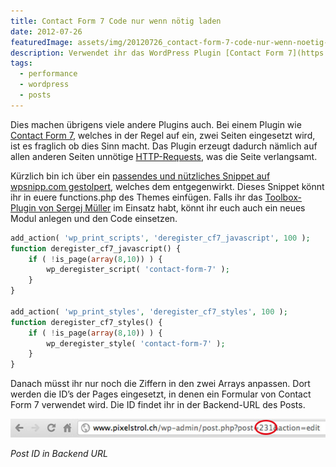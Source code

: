 ```yaml
---
title: Contact Form 7 Code nur wenn nötig laden
date: 2012-07-26
featuredImage: assets/img/20120726_contact-form-7-code-nur-wenn-noetig-laden_0.jpg
description: Verwendet ihr das WordPress Plugin [Contact Form 7](https://wordpress.org/plugins/contact-form-7/) auf eurer Website? Vielleicht ist euch schon aufgefallen, dass eine JavaScript- und eine CSS-Datei auf jeder einzelnen Seite eurer Website in den Header geladen wird.
tags:
  - performance
  - wordpress
  - posts
---
```

Dies machen übrigens viele andere Plugins auch. Bei einem Plugin wie [Contact Form 7](http://wordpress.org/plugins/contact-form-7/), welches in der Regel auf ein, zwei Seiten eingesetzt wird, ist es fraglich ob dies Sinn macht. Das Plugin erzeugt dadurch nämlich auf allen anderen Seiten unnötige [HTTP-Requests](http://de.wikipedia.org/wiki/Hypertext_Transfer_Protocol#HTTP-Request-Methoden), was die Seite verlangsamt.

Kürzlich bin ich über ein [passendes und nützliches Snippet auf wpsnipp.com gestolpert](http://wpsnipp.com/index.php/functions-php/enable-contact-form-7-on-specified-pages-only-otherwise-wp_deregister_script/), welches dem entgegenwirkt. Dieses Snippet könnt ihr in euere functions.php des Themes einfügen. Falls ihr das [Toolbox-Plugin von Sergej Müller](http://playground.ebiene.de/toolbox-wordpress-plugin/) im Einsatz habt, könnt ihr euch auch ein neues Modul anlegen und den Code einsetzen.

```php
add_action( 'wp_print_scripts', 'deregister_cf7_javascript', 100 );
function deregister_cf7_javascript() {
	if ( !is_page(array(8,10)) ) {
		wp_deregister_script( 'contact-form-7' );
	}
}

add_action( 'wp_print_styles', 'deregister_cf7_styles', 100 );
function deregister_cf7_styles() {
	if ( !is_page(array(8,10)) ) {
		wp_deregister_style( 'contact-form-7' );
	}
}
```

Danach müsst ihr nur noch die Ziffern in den zwei Arrays anpassen. Dort werden die ID’s der Pages eingesetzt, in denen ein Formular von Contact Form 7 verwendet wird. Die ID findet ihr in der Backend-URL des Posts.

![Post ID in Backend URL](assets/img/20120726_contact-form-7-code-nur-wenn-noetig-laden_1.jpg)

_Post ID in Backend URL_


